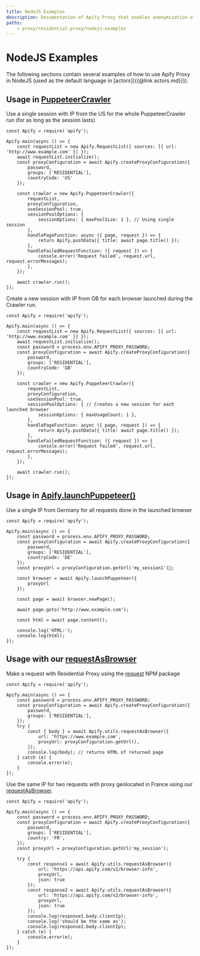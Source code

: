 ```yaml
---
title: NodeJS Examples
description: Documentation of Apify Proxy that enables anonymization of access to websites and IP rotation.
paths:
    - proxy/residential-proxy/nodejs-examples
---
```


# [](#nodejs-examples)NodeJS Examples

The following sections contain several examples of how to use Apify Proxy in NodeJS (used as the default language in [actors]({{@link actors.md}})).

## [](#usage-in-puppeteer-crawler) Usage in [PuppeteerCrawler](https://sdk.apify.com/docs/api/puppeteer-crawler)

Use a single session with IP from the US for the whole PuppeteerCrawler run (for as long as the session lasts)

    const Apify = require('apify');

    Apify.main(async () => {
        const requestList = new Apify.RequestList({ sources: [{ url: 'http://www.example.com' }] });
        await requestList.initialize();
        const proxyConfiguration = await Apify.createProxyConfiguration({
            password,
            groups: ['RESIDENTIAL'],
            countryCode: 'US'
        });

        const crawler = new Apify.PuppeteerCrawler({
            requestList,
            proxyConfiguration,
            useSessionPool: true,
            sessionPoolOptions: {
                sessionOptions: { maxPoolSize: 1 }, // Using single session
            },
            handlePageFunction: async ({ page, request }) => {
                return Apify.pushData({ title: await page.title() });
            },
            handleFailedRequestFunction: ({ request }) => {
                console.error('Request failed', request.url, request.errorMessages);
            },
        });

        await crawler.run();
    });

Create a new session with IP from GB for each browser launched during the Crawler run.

    const Apify = require('apify');

    Apify.main(async () => {
        const requestList = new Apify.RequestList({ sources: [{ url: 'http://www.example.com' }] });
        await requestList.initialize();
        const password = process.env.APIFY_PROXY_PASSWORD;
        const proxyConfiguration = await Apify.createProxyConfiguration({
            password,
            groups: ['RESIDENTIAL'],
            countryCode: 'GB'
        });

        const crawler = new Apify.PuppeteerCrawler({
            requestList,
            proxyConfiguration,
            useSessionPool: true,
            sessionPoolOptions: { // Creates a new session for each launched browser
                sessionOptions: { maxUsageCount: 1 },
            },
            handlePageFunction: async ({ page, request }) => {
                return Apify.pushData({ title: await page.title() });
            },
            handleFailedRequestFunction: ({ request }) => {
                console.error('Request failed', request.url, request.errorMessages);
            },
        });

        await crawler.run();
    });

## [](#usage-in-apify-launchPuppeteer) Usage in [Apify.launchPuppeteer()](https://sdk.apify.com/docs/api/apify#apifylaunchpuppeteeroptions)

Use a single IP from Germany for all requests done in the launched browser

    const Apify = require('apify');

    Apify.main(async () => {
        const password = process.env.APIFY_PROXY_PASSWORD;
        const proxyConfiguration = await Apify.createProxyConfiguration({
            password,
            groups: ['RESIDENTIAL'],
            countryCode: 'DE'
        });
        const proxyUrl = proxyConfiguration.getUrl('my_session1')￿;

        const browser = await Apify.launchPuppeteer({
            proxyUrl
        });

        const page = await browser.newPage();

        await page.goto('http://www.example.com');

        const html = await page.content();

        console.log('HTML:');
        console.log(html);
    });

## [](#usage-with-request) Usage with our [requestAsBrowser](https://sdk.apify.com/docs/api/utils#utilsrequestasbrowseroptions)

Make a request with Residential Proxy using the [request](https://www.npmjs.com/package/request) NPM package

    const Apify = require('apify');

    Apify.main(async () => {
        const password = process.env.APIFY_PROXY_PASSWORD;
        const proxyConfiguration = await Apify.createProxyConfiguration({
            password,
            groups: ['RESIDENTIAL'],
        });
        try {
            const { body } = await Apify.utils.requestAsBrowser({
                url: 'https://www.example.com',
                proxyUrl: proxyConfiguration.getUrl(),
            });
            console.log(body); // returns HTML of returned page
        } catch (e) {
            console.error(e);
        }
    });


Use the same IP for two requests with proxy geolocated in France using our [requestAsBrowser](https://sdk.apify.com/docs/api/utils#utilsrequestasbrowseroptions).

    const Apify = require('apify');

    Apify.main(async () => {
        const password = process.env.APIFY_PROXY_PASSWORD;
        const proxyConfiguration = await Apify.createProxyConfiguration({
            password,
            groups: ['RESIDENTIAL'],
            country: 'FR',
        });
        const proxyUrl = proxyConfiguration.getUrl('my_session');

        try {
            const response1 = await Apify.utils.requestAsBrowser({
                url: 'https://api.apify.com/v2/browser-info',
                proxyUrl,
                json: true
            });
            const response2 = await Apify.utils.requestAsBrowser({
                url: 'https://api.apify.com/v2/browser-info',
                proxyUrl,
                json: true
            });
            console.log(response1.body.clientIp);
            console.log('should be the same as');
            console.log(response2.body.clientIp);
        } catch (e) {
            console.error(e);
        }
    });




